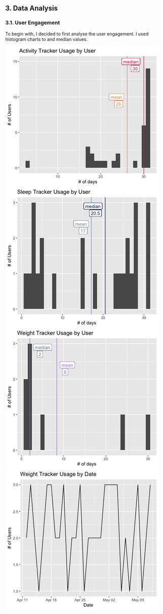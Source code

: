 ## 3. Data Analysis

### 3.1. User Engagement
To begin with, I decided to first analyse the user engagement.
I used histogram charts to and median values.

![](https://github.com/ealmiras/Bellabeat/blob/main/Plot_ActivityTrackerUsage.png)
![](https://github.com/ealmiras/Bellabeat/blob/main/Plot_SleepTrackerUsage.png)
![](https://github.com/ealmiras/Bellabeat/blob/main/Plot_WeightTrackerUsage.png)
![](https://github.com/ealmiras/Bellabeat/blob/main/Plot_WeightTrackerUsage_byDate.png)

